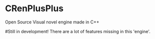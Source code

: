 # CRenPlusPlus
Open Source Visual novel engine made in C++ 


#Still in development!
There are a lot of features missing in this 'engine'.
